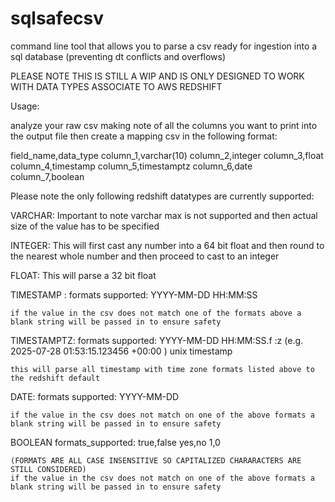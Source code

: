 # sqlsafecsv
command line tool that allows you to parse a csv ready for ingestion into a sql database (preventing dt conflicts and overflows)

PLEASE NOTE THIS IS STILL A WIP AND IS ONLY DESIGNED TO WORK WITH DATA TYPES ASSOCIATE TO AWS REDSHIFT

Usage:

analyze your raw csv making note of all the columns you want to print into the output file
then create a mapping csv in the following format:

field_name,data_type
column_1,varchar(10)
column_2,integer
column_3,float
column_4,timestamp
column_5,timestamptz
column_6,date
column_7,boolean

Please note the only following redshift datatypes are currently supported:

VARCHAR:
    Important to note varchar max is not supported and then actual size of the value has to be specified

INTEGER:
    This will first cast any number into a 64 bit float and then round to the nearest whole number and then proceed to cast to an integer

FLOAT:
    This will parse a 32 bit float

TIMESTAMP :
    formats supported:
        YYYY-MM-DD HH:MM:SS

    if the value in the csv does not match one of the formats above a blank string will be passed in to ensure safety

TIMESTAMPTZ:
    formats supported:
        YYYY-MM-DD HH:MM:SS.f :z (e.g. 2025-07-28 01:53:15.123456 +00:00 )
        unix timestamp

    this will parse all timestamp with time zone formats listed above to the redshift default

DATE:
    formats supported:
        YYYY-MM-DD

    if the value in the csv does not match on one of the above formats a blank string will be passed in to ensure safety

BOOLEAN
    formats_supported:
        true,false
        yes,no
        1,0

    (FORMATS ARE ALL CASE INSENSITIVE SO CAPITALIZED CHARARACTERS ARE STILL CONSIDERED)
    if the value in the csv does not match on one of the above formats a blank string will be passed in to ensure safety
